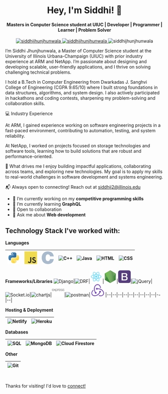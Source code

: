 <h1 align="center">Hey, I'm Siddhi! 👋</h1>
<h4 align="center">Masters in Conputer Science student at UIUC | Developer | Programmer | Learner | Problem Solver</h4>

<p align="center">
  <a href="https://linkedin.com/in/siddhi-jhunjhunwala"> <img src="https://img.shields.io/badge/-siddhi--jhunjhunwala-blue?logo=linkedin" alt="siddhijhunjhunwala" /> </a>
  <a href="mailto:siddhij2@illinois.edu"> <img src="https://img.shields.io/badge/-siddhij2%4illinois.edu-red?logo=gmail&logoColor=white" alt="siddhijhunjhunwala" />  </a> 
 
   <img src="https://komarev.com/ghpvc/?username=siddhijhunjhunwala&label=Profile%20views&color=0e75b6&style=flat" alt="siddhijhunjhunwala" />  
</p>

I’m Siddhi Jhunjhunwala, a Master of Computer Science student at the University of Illinois Urbana-Champaign (UIUC) with prior industry experience at ARM and NetApp. I’m passionate about designing and developing scalable, user-friendly applications, and I thrive on solving challenging technical problems.

I hold a B.Tech in Computer Engineering from Dwarkadas J. Sanghvi College of Engineering (CGPA 9.65/10) where I built strong foundations in data structures, algorithms, and system design. I also actively participated in hackathons and coding contests, sharpening my problem-solving and collaboration skills.

💻 Industry Experience

At ARM, I gained experience working on software engineering projects in a fast-paced environment, contributing to automation, testing, and system reliability.

At NetApp, I worked on projects focused on storage technologies and software tools, learning how to build solutions that are robust and performance-oriented.

🌟 What drives me
I enjoy building impactful applications, collaborating across teams, and exploring new technologies. My goal is to apply my skills to real-world challenges in software development and systems engineering.

📬 Always open to connecting! Reach out at siddhij2@illinois.edu

- 🔭 I’m currently working on my **competitive programming skills**
- 🌱 I’m currently learning **GraphQL**
- 🤝 Open to collaboration
- 💬 Ask me about **Web development**

## Technology Stack I've worked with:
**Languages**

<img title="Python" alt="Python" width="40px" src="https://raw.githubusercontent.com/github/explore/master/topics/python/python.png" />|<img alt="JS" title="JavaScript" width="40px" src="https://raw.githubusercontent.com/github/explore/master/topics/javascript/javascript.png">| <img src="https://raw.githubusercontent.com/devicons/devicon/master/icons/c/c-original.svg" alt="c" width="40" height="40"/>|<img title="C++" alt="C++" width="40px" src="https://upload.wikimedia.org/wikipedia/commons/thumb/1/18/ISO_C%2B%2B_Logo.svg/1200px-ISO_C%2B%2B_Logo.svg.png">|<img title="Java" alt="Java" width="40px" src="https://logoeps.com/wp-content/uploads/2011/06/java-logo-vector.png">|<img title="HTML" alt="HTML" width="40px" src="https://www.w3.org/html/logo/downloads/HTML5_Badge_512.png">|<img title="CSS" alt="CSS" width="40px" src="https://www.pngix.com/pngfile/big/193-1937198_image-result-for-css3-icon-css-logo-transparent.png">
|--|--|--|--|--|--|--|

**Frameworks/Libraries**
<img title="Django" alt="Django" height="30px" src="https://twilio-cms-prod.s3.amazonaws.com/original_images/django-dark.png">|<img title="Django Rest Framework" alt="DRF" width="45px" src="https://storage.googleapis.com/cw-p1w5jpim0sdhkccw8gr/media/blog-images/drf-logo2.png">|<img title="React" alt="React" width="40px" src="https://raw.githubusercontent.com/github/explore/master/topics/react/react.png">|<img title="Node" alt="Node" width="40px" src="https://raw.githubusercontent.com/github/explore/80688e429a7d4ef2fca1e82350fe8e3517d3494d/topics/nodejs/nodejs.png">|<img title="Bootstrap" alt="Bootstrap" width="40px" src="https://raw.githubusercontent.com/github/explore/master/topics/bootstrap/bootstrap.png">|<img title="jQuery" alt="jQuery" width="40px" src="https://res.cloudinary.com/penname/image/fetch/https://miro.medium.com/max/570/1*QR2SBNwG75LyY5uwqWpN3A.png">|<img title="Socket.io" alt="Socket.io" width="40px" src="https://upload.wikimedia.org/wikipedia/commons/9/96/Socket-io.svg">|<img src="https://www.chartjs.org/media/logo-title.svg" alt="chartjs" width="40" height="40"/>|<img src="https://raw.githubusercontent.com/devicons/devicon/master/icons/express/express-original-wordmark.svg" alt="express" width="40" height="40"/>|<img src="https://www.vectorlogo.zone/logos/getpostman/getpostman-icon.svg" alt="postman" width="40" height="40"/>| <img src="https://raw.githubusercontent.com/devicons/devicon/master/icons/redux/redux-original.svg" alt="redux" width="40" height="40"/>
|--|--|--|--|--|--|--|--|--|--|--|


**Hosting & Deployment**

|<img title="Netlify" alt="Netlify" width="40px" src="https://jeancochrane.com/static/images/blog/netlify-identity-dealbreakers/netlify-logo.png">|<img title="Heroku" alt="Heroku" width="40px" src="https://cdn.iconscout.com/icon/free/png-512/heroku-5-569467.png">
|--|--|

**Databases**

<img title="SQL" alt="SQL" width="60px" src="https://download.logo.wine/logo/MySQL/MySQL-Logo.wine.png">|<img title="MongoDB" alt="MongoDB" height="30px" src="https://webassets.mongodb.com/_com_assets/cms/mongodb_logo1-76twgcu2dm.png">|<img title="Cloud Firestore" alt="Cloud Firestore" width="40px" src="https://raw.githubusercontent.com/jovotech/jovo-marketplace/master/thumbnails/jovo-db-firestore.png"> <br>
|--|--|--|

**Other**

|<img title="Git" alt="Git" width="40px" src="https://avatars.githubusercontent.com/u/18133?s=200&v=4">
|--|
<br>

Thanks for visiting! I'd love to <a href="https://www.linkedin.com/in/siddhi-jhunjhunwala">connect!</a>
